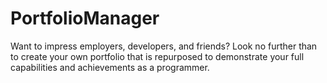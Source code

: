 # PortfolioManager
Want to impress employers, developers, and friends? Look no further than to create your own portfolio that is repurposed to demonstrate your full capabilities and achievements as a programmer.
